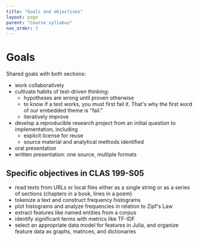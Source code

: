 ```yaml
---
title: "Goals and objectives"
layout: page
parent: "Course syllabus"
nav_order: 3
---
```


# Goals

Shared goals with both sections:


- work collaboratively
- cultivate habits of test-driven thinking:
    - hypotheses are wrong until proven otherwise
    - to know if a test works, you must first fail it. That's why the first word of our embedded theme is "fail."
    - iteratively improve
- develop a reproducible research project from an initial question to implementation, including
    - explicit license for reuse
    - source material and analytical methods identified
- oral presentation 
- written presentation: one source, multiple formats


## Specific objectives in CLAS 199-S05




- read texts from URLs or local files either as a single string or as a series of sections (chapters in a book, lines in a poem)
- tokenize a text and construct frequency histograms
- plot histograms and analyze frequencies in relation to Zipf's Law
- extract features like named entities from a corpus
- identify significant terms with metrics like TF-IDF
- select an appropriate data model for features in Julia, and organize feature data as graphs, matrices, and dictionaries

